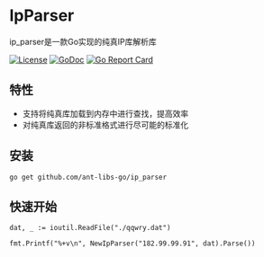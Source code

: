 # IpParser

ip\_parser是一款Go实现的纯真IP库解析库

[![License](https://img.shields.io/:license-apache%202-blue.svg)](https://opensource.org/licenses/Apache-2.0)
[![GoDoc](https://godoc.org/github.com/ant-libs-go/ip_parser?status.png)](http://godoc.org/github.com/ant-libs-go/ip_parser)
[![Go Report Card](https://goreportcard.com/badge/github.com/ant-libs-go/ip_parser)](https://goreportcard.com/report/github.com/ant-libs-go/ip_parser)

## 特性

* 支持将纯真库加载到内存中进行查找，提高效率
* 对纯真库返回的非标准格式进行尽可能的标准化

## 安装

	go get github.com/ant-libs-go/ip_parser

## 快速开始

```golang
dat, _ := ioutil.ReadFile("./qqwry.dat")

fmt.Printf("%+v\n", NewIpParser("182.99.99.91", dat).Parse())
```
